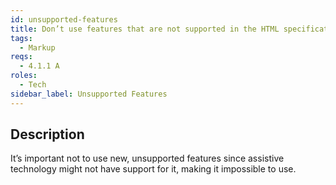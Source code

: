 ```yaml
---
id: unsupported-features
title: Don’t use features that are not supported in the HTML specification
tags:
  - Markup
reqs:
  - 4.1.1 A
roles:
  - Tech
sidebar_label: Unsupported Features
---
```


## Description

It’s important not to use new, unsupported features since assistive technology might not have support for it, making it impossible to use.

